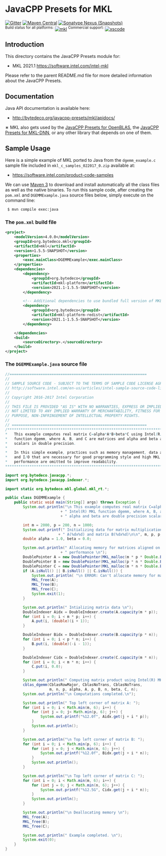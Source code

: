 JavaCPP Presets for MKL
=======================

[![Gitter](https://badges.gitter.im/bytedeco/javacpp.svg)](https://gitter.im/bytedeco/javacpp) [![Maven Central](https://maven-badges.herokuapp.com/maven-central/org.bytedeco/mkl/badge.svg)](https://maven-badges.herokuapp.com/maven-central/org.bytedeco/mkl) [![Sonatype Nexus (Snapshots)](https://img.shields.io/nexus/s/https/oss.sonatype.org/org.bytedeco/mkl.svg)](http://bytedeco.org/builds/)  
<sup>Build status for all platforms:</sup> [![mkl](https://github.com/bytedeco/javacpp-presets/workflows/mkl/badge.svg)](https://github.com/bytedeco/javacpp-presets/actions?query=workflow%3Amkl)  <sup>Commercial support:</sup> [![xscode](https://img.shields.io/badge/Available%20on-xs%3Acode-blue?style=?style=plastic&logo=appveyor&logo=data:image/png;base64,iVBORw0KGgoAAAANSUhEUgAAAEAAAABACAMAAACdt4HsAAAAGXRFWHRTb2Z0d2FyZQBBZG9iZSBJbWFnZVJlYWR5ccllPAAAAAZQTFRF////////VXz1bAAAAAJ0Uk5T/wDltzBKAAAAlUlEQVR42uzXSwqAMAwE0Mn9L+3Ggtgkk35QwcnSJo9S+yGwM9DCooCbgn4YrJ4CIPUcQF7/XSBbx2TEz4sAZ2q1RAECBAiYBlCtvwN+KiYAlG7UDGj59MViT9hOwEqAhYCtAsUZvL6I6W8c2wcbd+LIWSCHSTeSAAECngN4xxIDSK9f4B9t377Wd7H5Nt7/Xz8eAgwAvesLRjYYPuUAAAAASUVORK5CYII=)](https://xscode.com/bytedeco/javacpp-presets)


Introduction
------------
This directory contains the JavaCPP Presets module for:

 * MKL 2021.1  https://software.intel.com/intel-mkl

Please refer to the parent README.md file for more detailed information about the JavaCPP Presets.


Documentation
-------------
Java API documentation is available here:

 * http://bytedeco.org/javacpp-presets/mkl/apidocs/

&lowast; MKL also gets used by the [JavaCPP Presets for OpenBLAS](../openblas), the [JavaCPP Presets for MKL-DNN](../mkl-dnn), or any other library that depends on one of them.


Sample Usage
------------
Here is a simple example of MKL ported to Java from the `dgemm_example.c` sample file included in `mkl_c_samples_022017_0.zip` available at:

 * https://software.intel.com/product-code-samples

We can use [Maven 3](http://maven.apache.org/) to download and install automatically all the class files as well as the native binaries. To run this sample code, after creating the `pom.xml` and `DGEMMExample.java` source files below, simply execute on the command line:
```bash
 $ mvn compile exec:java
```

### The `pom.xml` build file
```xml
<project>
    <modelVersion>4.0.0</modelVersion>
    <groupId>org.bytedeco.mkl</groupId>
    <artifactId>mkl</artifactId>
    <version>1.5.5-SNAPSHOT</version>
    <properties>
        <exec.mainClass>DGEMMExample</exec.mainClass>
    </properties>
    <dependencies>
        <dependency>
            <groupId>org.bytedeco</groupId>
            <artifactId>mkl-platform</artifactId>
            <version>2021.1-1.5.5-SNAPSHOT</version>
        </dependency>

        <!-- Additional dependencies to use bundled full version of MKL -->
        <dependency>
            <groupId>org.bytedeco</groupId>
            <artifactId>mkl-platform-redist</artifactId>
            <version>2021.1-1.5.5-SNAPSHOT</version>
        </dependency>

    </dependencies>
    <build>
        <sourceDirectory>.</sourceDirectory>
    </build>
</project>
```

### The `DGEMMExample.java` source file
```java
//==============================================================
//
// SAMPLE SOURCE CODE - SUBJECT TO THE TERMS OF SAMPLE CODE LICENSE AGREEMENT,
// http://software.intel.com/en-us/articles/intel-sample-source-code-license-agreement/
//
// Copyright 2016-2017 Intel Corporation
//
// THIS FILE IS PROVIDED "AS IS" WITH NO WARRANTIES, EXPRESS OR IMPLIED, INCLUDING BUT
// NOT LIMITED TO ANY IMPLIED WARRANTY OF MERCHANTABILITY, FITNESS FOR A PARTICULAR
// PURPOSE, NON-INFRINGEMENT OF INTELLECTUAL PROPERTY RIGHTS.
//
// =============================================================
/*******************************************************************************
*   This example computes real matrix C=alpha*A*B+beta*C using Intel(R) MKL
*   function dgemm, where A, B, and C are matrices and alpha and beta are
*   scalars in double precision.
*
*   In this simple example, practices such as memory management, data alignment,
*   and I/O that are necessary for good programming style and high MKL
*   performance are omitted to improve readability.
********************************************************************************/

import org.bytedeco.javacpp.*;
import org.bytedeco.javacpp.indexer.*;

import static org.bytedeco.mkl.global.mkl_rt.*;

public class DGEMMExample {
    public static void main(String[] args) throws Exception {
        System.out.println("\n This example computes real matrix C=alpha*A*B+beta*C using \n"
                         + " Intel(R) MKL function dgemm, where A, B, and  C are matrices and \n"
                         + " alpha and beta are double precision scalars\n");

        int m = 2000, p = 200, n = 1000;
        System.out.printf(" Initializing data for matrix multiplication C=A*B for matrix \n"
                        + " A(%dx%d) and matrix B(%dx%d)\n\n", m, p, p, n);
        double alpha = 1.0, beta = 0.0;

        System.out.println(" Allocating memory for matrices aligned on 64-byte boundary for better \n"
                         + " performance \n");
        DoublePointer A = new DoublePointer(MKL_malloc(m * p * Double.BYTES, 64));
        DoublePointer B = new DoublePointer(MKL_malloc(p * n * Double.BYTES, 64));
        DoublePointer C = new DoublePointer(MKL_malloc(m * n * Double.BYTES, 64));
        if (A.isNull() || B.isNull() || C.isNull()) {
            System.out.println( "\n ERROR: Can't allocate memory for matrices. Aborting... \n");
            MKL_free(A);
            MKL_free(B);
            MKL_free(C);
            System.exit(1);
        }

        System.out.println(" Intializing matrix data \n");
        DoubleIndexer Aidx = DoubleIndexer.create(A.capacity(m * p));
        for (int i = 0; i < m * p; i++) {
            A.put(i, (double)(i + 1));
        }

        DoubleIndexer Bidx = DoubleIndexer.create(B.capacity(p * n));
        for (int i = 0; i < p * n; i++) {
            B.put(i, (double)(-i - 1));
        }

        DoubleIndexer Cidx = DoubleIndexer.create(C.capacity(m * n));
        for (int i = 0; i < m * n; i++) {
            C.put(i, 0.0);
        }

        System.out.println(" Computing matrix product using Intel(R) MKL dgemm function via CBLAS interface \n");
        cblas_dgemm(CblasRowMajor, CblasNoTrans, CblasNoTrans,
                    m, n, p, alpha, A, p, B, n, beta, C, n);
        System.out.println("\n Computations completed.\n");

        System.out.println(" Top left corner of matrix A: ");
        for (int i = 0; i < Math.min(m, 6); i++) {
            for (int j = 0; j< Math.min(p, 6); j++) {
                System.out.printf("%12.0f", Aidx.get(j + i * p));
            }
            System.out.println();
        }

        System.out.println("\n Top left corner of matrix B: ");
        for (int i = 0; i < Math.min(p, 6); i++) {
            for (int j = 0; j < Math.min(n, 6); j++) {
                System.out.printf("%12.0f", Bidx.get(j + i * n));
            }
            System.out.println();
        }

        System.out.println("\n Top left corner of matrix C: ");
        for (int i = 0; i < Math.min(m, 6); i++) {
            for (int j = 0; j < Math.min(n, 6); j++) {
                System.out.printf("%12.5G", Cidx.get(j + i * n));
            }
            System.out.println();
        }

        System.out.println("\n Deallocating memory \n");
        MKL_free(A);
        MKL_free(B);
        MKL_free(C);

        System.out.println(" Example completed. \n");
        System.exit(0);
    }
}
```
